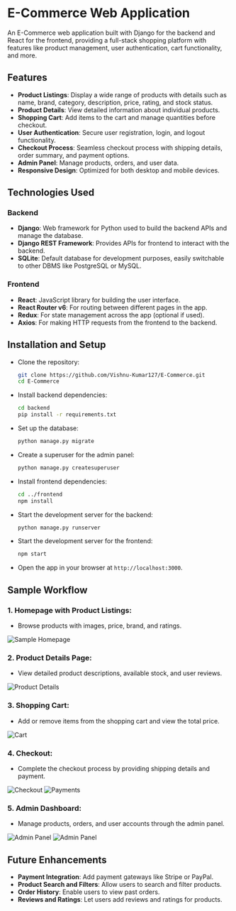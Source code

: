 # E-Commerce Web Application

An E-Commerce web application built with Django for the backend and React for the frontend, providing a full-stack shopping platform with features like product management, user authentication, cart functionality, and more.

## Features

- **Product Listings**: Display a wide range of products with details such as name, brand, category, description, price, rating, and stock status.
- **Product Details**: View detailed information about individual products.
- **Shopping Cart**: Add items to the cart and manage quantities before checkout.
- **User Authentication**: Secure user registration, login, and logout functionality.
- **Checkout Process**: Seamless checkout process with shipping details, order summary, and payment options.
- **Admin Panel**: Manage products, orders, and user data.
- **Responsive Design**: Optimized for both desktop and mobile devices.

## Technologies Used

### Backend
- **Django**: Web framework for Python used to build the backend APIs and manage the database.
- **Django REST Framework**: Provides APIs for frontend to interact with the backend.
- **SQLite**: Default database for development purposes, easily switchable to other DBMS like PostgreSQL or MySQL.

### Frontend
- **React**: JavaScript library for building the user interface.
- **React Router v6**: For routing between different pages in the app.
- **Redux**: For state management across the app (optional if used).
- **Axios**: For making HTTP requests from the frontend to the backend.

## Installation and Setup

- Clone the repository:
  ```bash
  git clone https://github.com/Vishnu-Kumar127/E-Commerce.git
  cd E-Commerce

- Install backend dependencies:
  ```bash
  cd backend
  pip install -r requirements.txt

- Set up the database:
  ```bash
  python manage.py migrate

- Create a superuser for the admin panel:
  ```bash
  python manage.py createsuperuser

- Install frontend dependencies:
  ```bash
  cd ../frontend
  npm install 
- Start the development server for the backend:
  ```bash
  python manage.py runserver

- Start the development server for the frontend:
  ```bash
  npm start

- Open the app in your browser at `http://localhost:3000`.


## Sample Workflow

### 1. Homepage with Product Listings:
   - Browse products with images, price, brand, and ratings.
   
   ![Sample Homepage](WorkSamples\homepage.jpeg)

### 2. Product Details Page:
   - View detailed product descriptions, available stock, and user reviews.
   
   ![Product Details](WorkSamples\product-details.jpeg)

### 3. Shopping Cart:
   - Add or remove items from the shopping cart and view the total price.

   ![Cart](WorkSamples\addcart.jpeg)

### 4. Checkout:
   - Complete the checkout process by providing shipping details and payment.

   ![Checkout](WorkSamples\shipping-address.jpeg)
   ![Payments](WorkSamples\payments.jpeg)

### 5. Admin Dashboard:
   - Manage products, orders, and user accounts through the admin panel.

   ![Admin Panel](WorkSamples\admin-user.jpeg)
   ![Admin Panel](WorkSamples\admin-product.jpeg)

## Future Enhancements

- **Payment Integration**: Add payment gateways like Stripe or PayPal.
- **Product Search and Filters**: Allow users to search and filter products.
- **Order History**: Enable users to view past orders.
- **Reviews and Ratings**: Let users add reviews and ratings for products.
